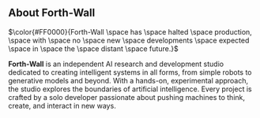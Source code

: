 ## About Forth-Wall

$\color{#FF0000}{Forth-Wall \space has \space halted \space production, \space with \space no \space new \space developments \space expected \space in \space the \space distant \space future.}$

**Forth-Wall** is an independent AI research and development studio dedicated to creating intelligent systems in all forms, from simple robots to generative models and beyond. With a hands-on, experimental approach, the studio explores the boundaries of artificial intelligence. Every project is crafted by a solo developer passionate about pushing machines to think, create, and interact in new ways.

